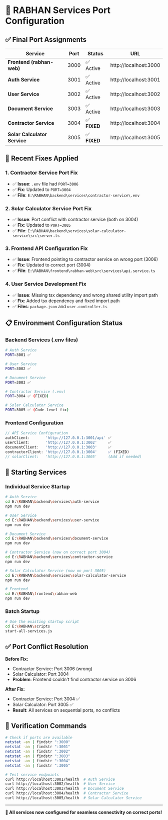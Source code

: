 # 🚀 RABHAN Services Port Configuration

## ✅ **Final Port Assignments**

| Service | Port | Status | URL |
|---------|------|--------|-----|
| **Frontend (rabhan-web)** | 3000 | ✅ Active | http://localhost:3000 |
| **Auth Service** | 3001 | ✅ Active | http://localhost:3001 |
| **User Service** | 3002 | ✅ Active | http://localhost:3002 |
| **Document Service** | 3003 | ✅ Active | http://localhost:3003 |
| **Contractor Service** | 3004 | ✅ **FIXED** | http://localhost:3004 |
| **Solar Calculator Service** | 3005 | ✅ **FIXED** | http://localhost:3005 |

## 🔧 **Recent Fixes Applied**

### **1. Contractor Service Port Fix**
- ✅ **Issue**: `.env` file had `PORT=3006`
- ✅ **Fix**: Updated to `PORT=3004`
- ✅ **File**: `E:\RABHAN\backend\services\contractor-service\.env`

### **2. Solar Calculator Service Port Fix**
- ✅ **Issue**: Port conflict with contractor service (both on 3004)
- ✅ **Fix**: Updated to `PORT=3005`
- ✅ **File**: `E:\RABHAN\backend\services\solar-calculator-service\src\server.ts`

### **3. Frontend API Configuration Fix**
- ✅ **Issue**: Frontend pointing to contractor service on wrong port (3006)
- ✅ **Fix**: Updated to correct port (3004)
- ✅ **File**: `E:\RABHAN\frontend\rabhan-web\src\services\api.service.ts`

### **4. User Service Development Fix**
- ✅ **Issue**: Missing tsx dependency and wrong shared utility import path
- ✅ **Fix**: Added tsx dependency and fixed import path
- ✅ **Files**: `package.json` and `user.controller.ts`

## 📋 **Environment Configuration Status**

### **Backend Services (.env files)**
```bash
# Auth Service
PORT=3001 ✅

# User Service  
PORT=3002 ✅

# Document Service
PORT=3003 ✅

# Contractor Service (.env)
PORT=3004 ✅ (FIXED)

# Solar Calculator Service
PORT=3005 ✅ (Code-level fix)
```

### **Frontend Configuration**
```typescript
// API Service Configuration
authClient:       'http://127.0.0.1:3001/api' ✅
userClient:       'http://127.0.0.1:3002'     ✅  
documentClient:   'http://127.0.0.1:3003'     ✅
contractorClient: 'http://127.0.0.1:3004'     ✅ (FIXED)
// solarClient:   'http://127.0.0.1:3005'     (Add if needed)
```

## 🚀 **Starting Services**

### **Individual Service Startup**
```bash
# Auth Service
cd E:\RABHAN\backend\services\auth-service
npm run dev

# User Service  
cd E:\RABHAN\backend\services\user-service
npm run dev

# Document Service
cd E:\RABHAN\backend\services\document-service
npm run dev

# Contractor Service (now on correct port 3004)
cd E:\RABHAN\backend\services\contractor-service
npm run dev

# Solar Calculator Service (now on port 3005)
cd E:\RABHAN\backend\services\solar-calculator-service
npm run dev

# Frontend
cd E:\RABHAN\frontend\rabhan-web
npm run dev
```

### **Batch Startup**
```bash
# Use the existing startup script
cd E:\RABHAN\scripts
start-all-services.js
```

## ✅ **Port Conflict Resolution**

**Before Fix:**
- Contractor Service: Port 3006 (wrong)
- Solar Calculator: Port 3004 
- **Problem**: Frontend couldn't find contractor service on 3006

**After Fix:**
- Contractor Service: Port 3004 ✅
- Solar Calculator: Port 3005 ✅  
- **Result**: All services on sequential ports, no conflicts

## 🎯 **Verification Commands**

```bash
# Check if ports are available
netstat -an | findstr ":3000"
netstat -an | findstr ":3001" 
netstat -an | findstr ":3002"
netstat -an | findstr ":3003"
netstat -an | findstr ":3004"
netstat -an | findstr ":3005"

# Test service endpoints
curl http://localhost:3001/health  # Auth Service
curl http://localhost:3002/health  # User Service
curl http://localhost:3003/health  # Document Service  
curl http://localhost:3004/health  # Contractor Service
curl http://localhost:3005/health  # Solar Calculator Service
```

---

**🎉 All services now configured for seamless connectivity on correct ports!**